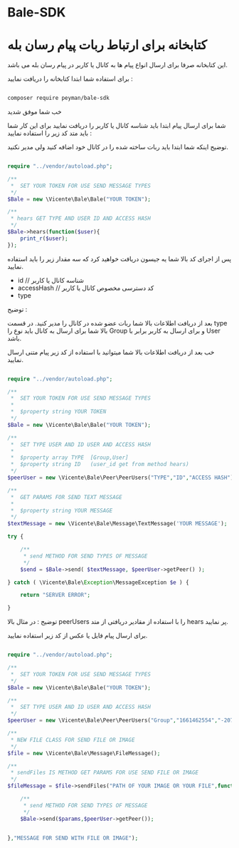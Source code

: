 # Bale-SDK
 کتابخانه برای ارتباط ربات پیام رسان بله
===

این کتابخانه صرفا برای ارسال انواع پیام ها به کانال یا کاربر در پیام رسان بله می باشد.

برای استفاده شما ابتدا کتابخانه را دریافت نمایید :

```bash

composer require peyman/bale-sdk

```

خب شما موفق شدید

شما برای ارسال پیام ابتدا باید شناسه کانال یا کاربر را دریافت نمایید
برای این کار شما باید متد کد زیر را استفاده نمایید :

توضیح اینکه شما ابتدا باید ربات ساخته شده را در کانال خود اضافه کنید ولی مدیر نکنید.

```php

require "../vendor/autoload.php";

/**
 *  SET YOUR TOKEN FOR USE SEND MESSAGE TYPES
 */
$Bale = new \Vicente\Bale\Bale("YOUR TOKEN");

/**
 * hears GET TYPE AND USER ID AND ACCESS HASH
 */
$Bale->hears(function($user){
	print_r($user);
});


```

پس از اجرای کد بالا شما یه جیسون دریافت خواهید کرد که سه مقدار زیر را باید استفاده نمایید.

* id    // شناسه کانال یا کاربر
* accessHash // کد دسترسی مخصوص کانال یا کاربر
* type  



توضیح :

بعد از دریافت اطلاعات بالا شما ربات عضو شده در کانال را مدیر کنید.
در قسمت type بالا شما برای ارسال به کانال باید نوع را Group
و برای ارسال به کاربر برابر با User باشد.

خب بعد از دریافت اطلاعات بالا شما میتوانید با استفاده از کد زیر پیام متنی ارسال نمایید.

```php

require "../vendor/autoload.php";

/**
 *  SET YOUR TOKEN FOR USE SEND MESSAGE TYPES
 *
 *  $property string YOUR TOKEN
 */
$Bale = new \Vicente\Bale\Bale("YOUR TOKEN");

/**
 *  SET TYPE USER AND ID USER AND ACCESS HASH
 *
 *  $property array TYPE  [Group,User]
 *  $property string ID   (user_id get from method hears)
 */
$peerUser = new \Vicente\Bale\Peer\PeerUsers("TYPE","ID","ACCESS HASH");

/**
 *  GET PARAMS FOR SEND TEXT MESSAGE
 *
 *  $property string YOUR MESSAGE
 */
$textMessage = new \Vicente\Bale\Message\TextMessage('YOUR MESSAGE');

try {

	/**
	 * send METHOD FOR SEND TYPES OF MESSAGE
	 */
	$send = $Bale->send( $textMessage, $peerUser->getPeer() );

} catch ( \Vicente\Bale\Exception\MessageException $e ) {

	return "SERVER ERROR";

}

```

توضیح :
در مثال بالا 
peerUsers
را با استفاده از مقادیر دریافتی از متد hears
پر نمایید.


برای ارسال پیام فایل یا عکس از کد زیر استفاده نمایید.

```php

require "../vendor/autoload.php";

/**
 *  SET YOUR TOKEN FOR USE SEND MESSAGE TYPES
 */
$Bale = new \Vicente\Bale\Bale("YOUR TOKEN");

/**
 *  SET TYPE USER AND ID USER AND ACCESS HASH
 */
$peerUser = new \Vicente\Bale\Peer\PeerUsers("Group","1661462554","-2072671474748044026");

/**
 * NEW FILE CLASS FOR SEND FILE OR IMAGE
 */
$file = new \Vicente\Bale\Message\FileMessage();

/**
 * sendFiles IS METHOD GET PARAMS FOR USE SEND FILE OR IMAGE
 */
$fileMessage = $file->sendFiles("PATH OF YOUR IMAGE OR YOUR FILE",function ($params) use($Bale,$peerUser){

	/**
	 * send METHOD FOR SEND TYPES OF MESSAGE
	 */
	$Bale->send($params,$peerUser->getPeer());


},"MESSAGE FOR SEND WITH FILE OR IMAGE");

```



 



